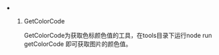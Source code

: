 
- 1. GetColorCode
     
     GetColorCode为获取色标颜色值的工具，在tools目录下运行node run getColorCode
     即可获取图片的颜色值。
